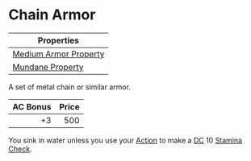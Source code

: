 # Chain Armor

| Properties                                                                  |
| --------------------------------------------------------------------------- |
| [Medium Armor Property](../../Armor%20Properties/Medium%20Armor%20Property.md) |
| [Mundane Property](../../Material%20Properties/Mundane%20Property.md)    |

A set of metal chain or similar armor.

| AC Bonus | Price |
| -------: | ----: |
|       +3 |   500 |

You sink in water unless you use your [Action](../../../Game%20Procedures/Core%20Procedures/Action.md) to make a [DC](../../../Game%20Procedures/Core%20Procedures/DC.md) 10 [Stamina](../../../Player%20Characters/Attributes/Stamina.md) [Check](../../../Game%20Procedures/Core%20Procedures/Check.md).
